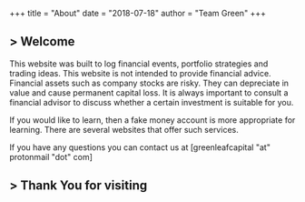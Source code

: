 +++
title = "About"
date = "2018-07-18"
author = "Team Green"
+++

<h2>> Welcome<span class="logo__cursor" style="width: 3px; height: 1.625rem;"></span></h2>

This website was built to log financial events, portfolio strategies and trading ideas. This website is not intended to provide financial advice. Financial assets such as company stocks are risky. They can depreciate in value and cause permanent capital loss. It is always important to consult a financial advisor to discuss whether a certain investment is suitable for you. 

If you would like to learn, then a fake money account is more appropriate for learning. There are several websites that offer such services.

If you have any questions you can contact us at [greenleafcapital "at" protonmail "dot" com]

<h2>> Thank You for visiting<span class="logo__cursor" style="width: 3px; height: 1.625rem;"></span></h2>